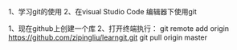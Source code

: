 1、学习git的使用
2、在visual Studio Code 编辑器下使用git


1、现在github上创建一个库
2、打开终端执行：
git remote add origin https://github.com/zipingliu/learngit.git
git pull origin master
